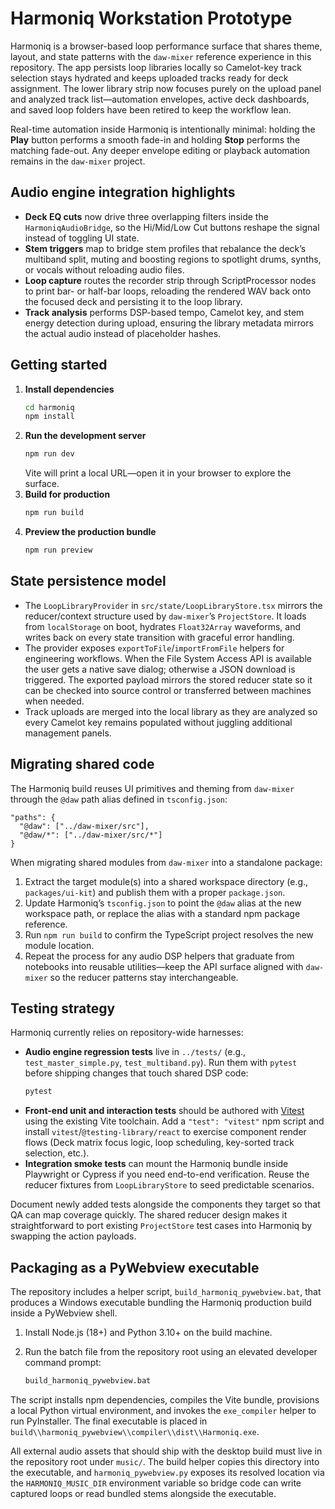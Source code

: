 # Harmoniq Workstation Prototype

Harmoniq is a browser-based loop performance surface that shares theme, layout, and state patterns with the `daw-mixer` reference experience in this repository. The app persists loop libraries locally so Camelot-key track selection stays hydrated and keeps uploaded tracks ready for deck assignment. The lower library strip now focuses purely on the upload panel and analyzed track list—automation envelopes, active deck dashboards, and saved loop folders have been retired to keep the workflow lean.

Real-time automation inside Harmoniq is intentionally minimal: holding the **Play** button performs a smooth fade-in and holding **Stop** performs the matching fade-out. Any deeper envelope editing or playback automation remains in the `daw-mixer` project.

## Audio engine integration highlights

- **Deck EQ cuts** now drive three overlapping filters inside the `HarmoniqAudioBridge`, so the Hi/Mid/Low Cut buttons reshape the signal instead of toggling UI state.
- **Stem triggers** map to bridge stem profiles that rebalance the deck’s multiband split, muting and boosting regions to spotlight drums, synths, or vocals without reloading audio files.
- **Loop capture** routes the recorder strip through ScriptProcessor nodes to print bar- or half-bar loops, reloading the rendered WAV back onto the focused deck and persisting it to the loop library.
- **Track analysis** performs DSP-based tempo, Camelot key, and stem energy detection during upload, ensuring the library metadata mirrors the actual audio instead of placeholder hashes.

## Getting started

1. **Install dependencies**
   ```bash
   cd harmoniq
   npm install
   ```
2. **Run the development server**
   ```bash
   npm run dev
   ```
   Vite will print a local URL—open it in your browser to explore the surface.
3. **Build for production**
   ```bash
   npm run build
   ```
4. **Preview the production bundle**
   ```bash
   npm run preview
   ```

## State persistence model

- The `LoopLibraryProvider` in `src/state/LoopLibraryStore.tsx` mirrors the reducer/context structure used by `daw-mixer`’s `ProjectStore`. It loads from `localStorage` on boot, hydrates `Float32Array` waveforms, and writes back on every state transition with graceful error handling.
- The provider exposes `exportToFile`/`importFromFile` helpers for engineering workflows. When the File System Access API is available the user gets a native save dialog; otherwise a JSON download is triggered. The exported payload mirrors the stored reducer state so it can be checked into source control or transferred between machines when needed.
- Track uploads are merged into the local library as they are analyzed so every Camelot key remains populated without juggling additional management panels.

## Migrating shared code

The Harmoniq build reuses UI primitives and theming from `daw-mixer` through the `@daw` path alias defined in `tsconfig.json`:

```
"paths": {
  "@daw": ["../daw-mixer/src"],
  "@daw/*": ["../daw-mixer/src/*"]
}
```

When migrating shared modules from `daw-mixer` into a standalone package:

1. Extract the target module(s) into a shared workspace directory (e.g., `packages/ui-kit`) and publish them with a proper `package.json`.
2. Update Harmoniq’s `tsconfig.json` to point the `@daw` alias at the new workspace path, or replace the alias with a standard npm package reference.
3. Run `npm run build` to confirm the TypeScript project resolves the new module location.
4. Repeat the process for any audio DSP helpers that graduate from notebooks into reusable utilities—keep the API surface aligned with `daw-mixer` so the reducer patterns stay interchangeable.

## Testing strategy

Harmoniq currently relies on repository-wide harnesses:

- **Audio engine regression tests** live in `../tests/` (e.g., `test_master_simple.py`, `test_multiband.py`). Run them with `pytest` before shipping changes that touch shared DSP code:
  ```bash
  pytest
  ```
- **Front-end unit and interaction tests** should be authored with [Vitest](https://vitest.dev/) using the existing Vite toolchain. Add a `"test": "vitest"` npm script and install `vitest`/`@testing-library/react` to exercise component render flows (Deck matrix focus logic, loop scheduling, key-sorted track selection, etc.).
- **Integration smoke tests** can mount the Harmoniq bundle inside Playwright or Cypress if you need end-to-end verification. Reuse the reducer fixtures from `LoopLibraryStore` to seed predictable scenarios.

Document newly added tests alongside the components they target so that QA can map coverage quickly. The shared reducer design makes it straightforward to port existing `ProjectStore` test cases into Harmoniq by swapping the action payloads.

## Packaging as a PyWebview executable

The repository includes a helper script, `build_harmoniq_pywebview.bat`, that
produces a Windows executable bundling the Harmoniq production build inside a
PyWebview shell.

1. Install Node.js (18+) and Python 3.10+ on the build machine.
2. Run the batch file from the repository root using an elevated developer
   command prompt:

   ```bat
   build_harmoniq_pywebview.bat
   ```

The script installs npm dependencies, compiles the Vite bundle, provisions a
local Python virtual environment, and invokes the `exe_compiler` helper to run
PyInstaller. The final executable is placed in
`build\\harmoniq_pywebview\\compiler\\dist\\Harmoniq.exe`.

All external audio assets that should ship with the desktop build must live in
the repository root under `music/`. The build helper copies this directory into
the executable, and `harmoniq_pywebview.py` exposes its resolved location via
the `HARMONIQ_MUSIC_DIR` environment variable so bridge code can write captured
loops or read bundled stems alongside the executable.
